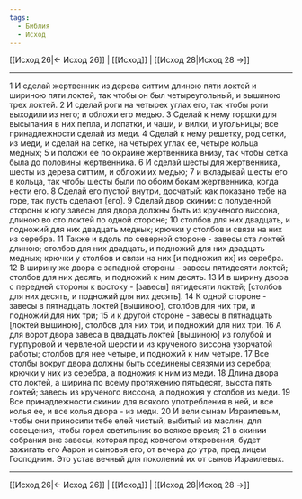 ```yaml
---
tags:
  - Библия
  - Исход
---
```

[[Исход 26|← Исход 26]] | [[Исход]] | [[Исход 28|Исход 28 →]]

---
1 И сделай жертвенник из дерева ситтим длиною пяти локтей и шириною пяти локтей, так чтобы он был четыреугольный, и вышиною трех локтей.
2 И сделай роги на четырех углах его, так чтобы роги выходили из него; и обложи его медью.
3 Сделай к нему горшки для высыпания в них пепла, и лопатки, и чаши, и вилки, и угольницы; все принадлежности сделай из меди.
4 Сделай к нему решетку, род сетки, из меди, и сделай на сетке, на четырех углах ее, четыре кольца медных;
5 и положи ее по окраине жертвенника внизу, так чтобы сетка была до половины жертвенника.
6 И сделай шесты для жертвенника, шесты из дерева ситтим, и обложи их медью;
7 и вкладывай шесты его в кольца, так чтобы шесты были по обоим бокам жертвенника, когда нести его.
8 Сделай его пустой внутри, досчатый: как показано тебе на горе, так пусть сделают [его].
9 Сделай двор скинии: с полуденной стороны к югу завесы для двора должны быть из крученого виссона, длиною во сто локтей по одной стороне;
10 столбов для них двадцать, и подножий для них двадцать медных; крючки у столбов и связи на них из серебра.
11 Также и вдоль по северной стороне - завесы ста локтей длиною; столбов для них двадцать, и подножий для них двадцать медных; крючки у столбов и связи на них [и подножия их] из серебра.
12 В ширину же двора с западной стороны - завесы пятидесяти локтей; столбов для них десять, и подножий к ним десять.
13 И в ширину двора с передней стороны к востоку - [завесы] пятидесяти локтей; [столбов для них десять, и подножий для них десять].
14 К одной стороне - завесы в пятнадцать локтей [вышиною], столбов для них три, и подножий для них три;
15 и к другой стороне - завесы в пятнадцать [локтей вышиною], столбов для них три, и подножий для них три.
16 А для ворот двора завеса в двадцать локтей [вышиною] из голубой и пурпуровой и червленой шерсти и из крученого виссона узорчатой работы; столбов для нее четыре, и подножий к ним четыре.
17 Все столбы вокруг двора должны быть соединены связями из серебра; крючки у них из серебра, а подножия к ним из меди.
18 Длина двора сто локтей, а ширина по всему протяжению пятьдесят, высота пять локтей; завесы из крученого виссона, а подножия у столбов из меди.
19 Все принадлежности скинии для всякого употребления в ней, и все колья ее, и все колья двора - из меди.
20 И вели сынам Израилевым, чтобы они приносили тебе елей чистый, выбитый из маслин, для освещения, чтобы горел светильник во всякое время;
21 в скинии собрания вне завесы, которая пред ковчегом откровения, будет зажигать его Аарон и сыновья его, от вечера до утра, пред лицем Господним. Это устав вечный для поколений их от сынов Израилевых.

---
[[Исход 26|← Исход 26]] | [[Исход]] | [[Исход 28|Исход 28 →]]